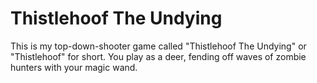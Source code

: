 # Thistlehoof The Undying
This is my top-down-shooter game called "Thistlehoof The Undying" or "Thistlehoof" for short. You play as a deer, fending off waves of zombie hunters with your magic wand.

